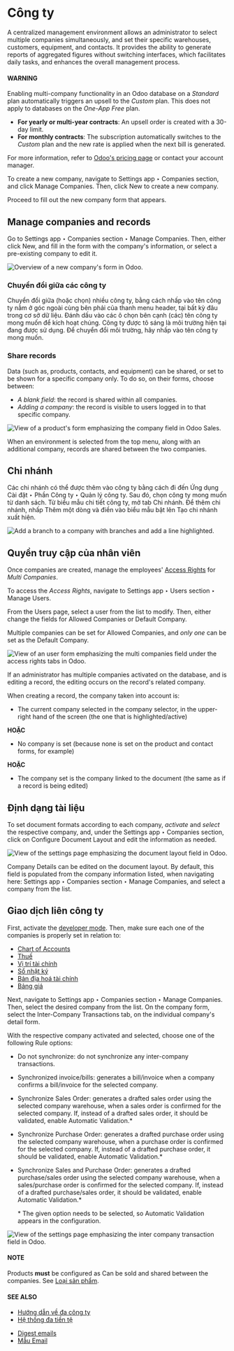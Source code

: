 # Công ty

A centralized management environment allows an administrator to select multiple companies
simultaneously, and set their specific warehouses, customers, equipment, and contacts. It provides
the ability to generate reports of aggregated figures without switching interfaces, which
facilitates daily tasks, and enhances the overall management process.

#### WARNING
Enabling multi-company functionality in an Odoo database on a *Standard* plan automatically
triggers an upsell to the *Custom* plan. This does not apply to databases on the *One-App Free*
plan.

- **For yearly or multi-year contracts**: An upsell order is created with a 30-day limit.
- **For monthly contracts**: The subscription automatically switches to the *Custom* plan and
  the new rate is applied when the next bill is generated.

For more information, refer to [Odoo's pricing page](https://www.odoo.com/pricing-plan) or
contact your account manager.

To create a new company, navigate to Settings app ‣ Companies section, and click
Manage Companies. Then, click New to create a new company.

Proceed to fill out the new company form that appears.

<a id="companies-manage"></a>

## Manage companies and records

Go to Settings app ‣ Companies section ‣ Manage Companies. Then, either click
New, and fill in the form with the company's information, or select a pre-existing
company to edit it.

![Overview of a new company's form in Odoo.](../../../.gitbook/assets/company-info.png)

### Chuyển đổi giữa các công ty

Chuyển đổi giữa (hoặc chọn) nhiều công ty, bằng cách nhấp vào tên công ty nằm ở góc ngoài cùng bên phải của thanh menu header, tại bất kỳ đâu trong cơ sở dữ liệu. Đánh dấu vào các ô chọn bên cạnh (các) tên công ty mong muốn để kích hoạt chúng. Công ty được tô sáng là môi trường hiện tại đang được sử dụng. Để chuyển đổi môi trường, hãy nhấp vào tên công ty mong muốn.

### Share records

Data (such as, products, contacts, and equipment) can be shared, or set to be shown for a specific
company only. To do so, on their forms, choose between:

- *A blank field*: the record is shared within all companies.
- *Adding a company*: the record is visible to users logged in to that specific company.

![View of a product's form emphasizing the company field in Odoo Sales.](../../../.gitbook/assets/product-form-company.png)

When an environment is selected from the top menu, along with an additional company, records are
shared between the two companies.

## Chi nhánh

Các chi nhánh có thể được thêm vào công ty bằng cách đi đến Ứng dụng Cài đặt ‣ Phần Công ty ‣ Quản lý công ty. Sau đó, chọn công ty mong muốn từ danh sách. Từ biểu mẫu chi tiết công ty, mở tab Chi nhánh. Để thêm chi nhánh, nhấp Thêm một dòng và điền vào biểu mẫu bật lên Tạo chi nhánh xuất hiện.

![Add a branch to a company with branches and add a line highlighted.](../../../.gitbook/assets/add-branch.png)

<a id="general-employee-access"></a>

## Quyền truy cập của nhân viên

Once companies are created, manage the employees' [Access Rights](../users/access_rights.md) for
*Multi Companies*.

To access the *Access Rights*, navigate to Settings app ‣ Users section ‣ Manage
Users.

From the Users page, select a user from the list to modify. Then, either change the
fields for Allowed Companies or Default Company.

Multiple companies can be set for Allowed Companies, and *only one* can be set as the
Default Company.

![View of an user form emphasizing the multi companies field under the access rights tabs
in Odoo.](../../../.gitbook/assets/access-rights-multi-companies.png)

If an administrator has multiple companies activated on the database, and is editing a record, the
editing occurs on the record's related company.

When creating a record, the company taken into account is:

- The current company selected in the company selector, in the upper-right hand of the screen (the
  one that is highlighted/active)

**HOẶC**

- No company is set (because none is set on the product and contact forms, for example)

**HOẶC**

- The company set is the company linked to the document (the same as if a record is being edited)

## Định dạng tài liệu

To set document formats according to each company, *activate* and *select* the respective company,
and, under the Settings app ‣ Companies section, click on Configure
Document Layout and edit the information as needed.

![View of the settings page emphasizing the document layout field in Odoo.](../../../.gitbook/assets/document-layout.png)

Company Details can be edited on the document layout. By default, this field is
populated from the company information listed, when navigating here: Settings app
‣ Companies section ‣ Manage Companies, and select a company from the list.

<a id="general-inter-company"></a>

## Giao dịch liên công ty

First, activate the [developer mode](../developer_mode.md#developer-mode). Then, make sure each one of the
companies is properly set in relation to:

- [Chart of Accounts](../../finance/accounting/get_started/chart_of_accounts.md)
- [Thuế](../../finance/accounting/taxes/)
- [Vị trí tài chính](../../finance/accounting/taxes/fiscal_positions.md)
- [Sổ nhật ký](../../finance/accounting/bank/)
- [Bản địa hoá tài chính](../../finance/fiscal_localizations/)
- [Bảng giá](../../sales/sales/products_prices/prices/pricing.md)

Next, navigate to Settings app ‣ Companies section ‣ Manage Companies. Then,
select the desired company from the list. On the company form, select the Inter-Company
Transactions tab, on the individual company's detail form.

With the respective company activated and selected, choose one of the following Rule
options:

- Do not synchronize: do not synchronize any inter-company transactions.
- Synchronized invoice/bills: generates a bill/invoice when a company confirms a
  bill/invoice for the selected company.
- Synchronize Sales Order: generates a drafted sales order using the selected company
  warehouse, when a sales order is confirmed for the selected company. If, instead of a drafted
  sales order, it should be validated, enable Automatic Validation.\*
- Synchronize Purchase Order: generates a drafted purchase order using the selected
  company warehouse, when a purchase order is confirmed for the selected company. If, instead of a
  drafted purchase order, it should be validated, enable Automatic Validation.\*
- Synchronize Sales and Purchase Order: generates a drafted purchase/sales order using
  the selected company warehouse, when a sales/purchase order is confirmed for the selected company.
  If, instead of a drafted purchase/sales order, it should be validated, enable Automatic
  Validation.\*

  \* The given option needs to be selected, so Automatic Validation appears in the
  configuration.

![View of the settings page emphasizing the inter company transaction field in Odoo.](../../../.gitbook/assets/inter-company-transactions.png)

#### NOTE
Products **must** be configured as Can be sold and shared between the companies. See
[Loại sản phẩm](../../inventory_and_mrp/inventory/product_management/configure/type.md).

#### SEE ALSO
- [Hướng dẫn về đa công ty](../../../developer/howtos/company.md)
- [Hệ thống đa tiền tệ](../../finance/accounting/get_started/multi_currency.md)

* [Digest emails](digest_emails.md)
* [Mẫu Email](email_template.md)
